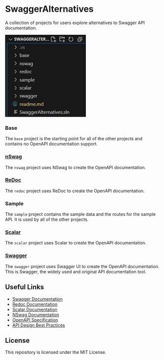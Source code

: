 # SwaggerAlternatives

A collection of projects for users explore alternatives to Swagger API documentation.

![SwaggerAlternatives](./folders.png)

### Base
The `base` project is the starting point for all of the other projects and contains no OpenAPI documentation support.
### [nSwag](https://github.com/RicoSuter/NSwag)
The `nswag` project uses NSwag to create the OpenAPI documentation.
### [ReDoc](https://redocly.com/redoc)
The `redoc` project uses ReDoc to create the OpenAPI documentation.
### Sample
The `sample` project contains the sample data and the routes for the sample API.  It is used by all of the other projects.
### [Scalar](https://scalar.com/)
The `scalar` project uses Scalar to create the OpenAPI documentation.
### [Swagger](https://swagger.io/tools/swagger-ui/)
The `swagger` project uses Swagger UI to create the OpenAPI documentation.  This is Swagger, the widely used and original API documentation tool.

## Useful Links

- [Swagger Documentation](https://swagger.io/docs/)
- [Redoc Documentation](https://redocly.com/docs)
- [Scalar Documentation](https://guides.scalar.com/scalar/introduction)
- [NSwag Documentation](https://learn.microsoft.com/en-us/aspnet/core/tutorials/getting-started-with-nswag?view=aspnetcore-8.0&tabs=visual-studio)
- [OpenAPI Specification](https://swagger.io/specification/)
- [API Design Best Practices](https://www.martinfowler.com/articles/richardsonMaturityModel.html)

## License

This repository is licensed under the MIT License.
